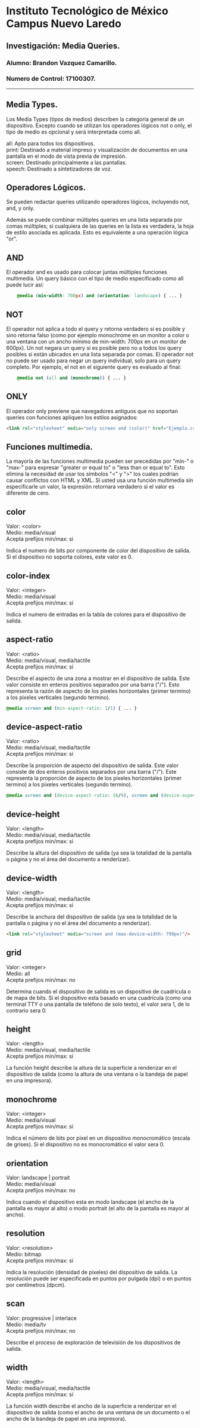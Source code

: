 # Instituto Tecnológico de México Campus Nuevo Laredo

## Investigación: Media Queries.


### **Alumno:** Brandon Vazquez Camarillo.
### **Numero de Control:** 17100307.
---

## Media Types.
Los Media Types (tipos de medios) describen la categoría general de un dispositivo. Excepto cuando se utilizan los operadores lógicos not o only, el tipo de medio es opcional y será interpretada como all.

all: Apto para todos los dispositivos.  
print: Destinado a material impreso y visualización de documentos en una pantalla en el modo de vista previa de impresión.  
screen: Destinado principalmente a las pantallas.  
speech: Destinado a sintetizadores de voz.  

## Operadores Lógicos.
Se pueden redactar queries utilizando operadores lógicos, incluyendo not, and, y only.

Además se puede combinar múltiples queries en una lista separada por comas múltiples; si cualquiera de las queries en la lista es verdadera, la hoja de estilo asociada es aplicada. Esto es equivalente a una operación lógica "or".

## AND
El operador and es usado para colocar juntas múltiples funciones multimedia. Un query básico con el tipo de medio especificado como all puede lucir así:

```CSS
    @media (min-width: 700px) and (orientation: landscape) { ... }
```

## NOT
El operador not aplica a todo el query y retorna verdadero si es posible y sino retorna falso (como por ejemplo monochrome en un monitor a color o una ventana con un ancho mínimo de min-width: 700px en un monitor de 600px). Un not negara un query si es posible pero no a todos los query posibles si están ubicados en una lista separada por comas. El operador not no puede ser usado para negar un query individual, solo para un query completo. Por ejemplo, el not en el siguiente query es evaluado al final:

```CSS
    @media not (all and (monochrome)) { ... }
```

## ONLY
El operador only previene que navegadores antiguos que no soportan queries con funciones apliquen los estilos asignados:
```HTML
<link rel="stylesheet" media="only screen and (color)" href="Ejemplo.css" />
```

## Funciones multimedia.
La mayoría de las funciones multimedia pueden ser precedidas por "min-" o "max-" para expresar "greater or equal to" o "less than or equal to". Esto elimina la necesidad de usar los símbolos "<" y ">" los cuales podrían causar conflictos con HTML y XML. Si usted usa una función multimedia sin especificarle un valor, la expresión retornara verdadero si el valor es diferente de cero.

## color
Valor: \<color>  
Medio: media/visual  
Acepta prefijos min/max: si  

Indica el numero de bits por componente de color del dispositivo de salida. Si el dispositivo no soporta colores, este valor es 0.

## color-index
Valor: \<integer>  
Medio: media/visual  
Acepta prefijos min/max: sí  

Indica el numero de entradas en la tabla de colores para el dispositivo de salida.

## aspect-ratio
Valor: \<ratio>  
Medio: media/visual, media/tactile  
Acepta prefijos min/max: sí  

Describe el aspecto de una zona a mostrar en el dispositivo de salida. Este valor consiste en enteros positivos separados por una barra ("/"). Esto representa la razón de aspecto de los pixeles horizontales (primer termino) a los pixeles verticales (segundo termino).

```CSS
@media screen and (min-aspect-ratio: 1/1) { ... }
```

## device-aspect-ratio
Valor: \<ratio>  
Medio: media/visual, media/tactile  
Acepta prefijos min/max: sí  

Describe la proporción de aspecto del dispositivo de salida. Este valor consiste de dos enteros positivos separados por una barra ("/"). Este representa la proporción de aspecto de los pixeles horizontales (primer termino) a los pixeles verticales (segundo termino).

```CSS
@media screen and (device-aspect-ratio: 16/9), screen and (device-aspect-ratio: 16/10) { ... }
```

## device-height
Valor: \<length>  
Medio: media/visual, media/tactile  
Acepta prefijos min/max: sí  

Describe la altura del dispositivo de salida (ya sea la totalidad de la pantalla o página y no el área del documento a renderizar).

## device-width
Valor: \<length>  
Medio: media/visual, media/tactile  
Acepta prefijos min/max: sí  

Describe la anchura del dispositivo de salida (ya sea la totalidad de la pantalla o página y no el área del documento a renderizar).

```HTML
<link rel="stylesheet" media="screen and (max-device-width: 799px)"/>
```

## grid
Valor: \<integer>  
Medio: all  
Acepta prefijos min/max: no  

Determina cuando el dispositivo de salida es un dispositivo de cuadrícula o de mapa de bits. Si el dispositivo esta basado en una cuadrícula (como una terminal TTY o una pantalla de teléfono de solo texto), el valor sera 1, de lo contrario sera 0.

## height
Valor: \<length>  
Medio: media/visual, media/tactile  
Acepta prefijos min/max: sí  

La función height describe la altura de la superficie a renderizar en el dispositivo de salida (como la altura de una ventana o la bandeja de papel en una impresora).

## monochrome
Valor: \<integer>  
Medio: media/visual  
Acepta prefijos min/max: sí  

Indica el número de bits por pixel en un dispositivo monocromático (escala de grises). Si el dispositivo no es monocromático el valor sera 0.

## orientation
Valor: landscape | portrait  
Medio: media/visual  
Acepta prefijos min/max: no  

Indica cuando el dispositivo esta en modo landscape (el ancho de la pantalla es mayor al alto) o modo portrait (el alto de la pantalla es mayor al ancho).

## resolution
Valor: \<resolution>  
Medio: bitmap  
Acepta prefijos min/max: sí  

Indica la resolución (densidad de pixeles) del dispositivo de salida. La resolución puede ser especificada en puntos por pulgada (dpi) o en puntos por centímetros (dpcm).

## scan
Valor: progressive | interlace  
Medio: media/tv  
Acepta prefijos min/max: no  

Describe el proceso de exploración de televisión de los dispositivos de salida.

## width
Valor: \<length>  
Medio: media/visual, media/tactile  
Acepta prefijos min/max: sí  

La función width describe el ancho de la superficie a renderizar en el dispositivo de salida (como el ancho de una ventana de un documento o el ancho de la bandeja de papel en una impresora).